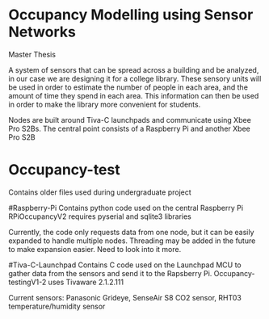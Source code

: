 # Occupancy Modelling using Sensor Networks
Master Thesis

A system of sensors that can be spread across a building and be analyzed, in our case we are designing it for a college library. These sensory units will be used in order to estimate the number of people in each area, and the amount of time they spend in each area. This information can then be used in order to make the library more convenient for students. 

Nodes are built around Tiva-C launchpads and communicate using Xbee Pro S2Bs. The central point consists of a Raspberry Pi and another Xbee Pro S2B

# Occupancy-test
Contains older files used during undergraduate project

#Raspberry-Pi
Contains python code used on the central Raspberry Pi
RPiOccupancyV2 requires pyserial and sqlite3 libraries

Currently, the code only requests data from one node, but it can be easily expanded to handle multiple nodes. Threading may be added in the future to make expansion easier. Need to look into it more.

#Tiva-C-Launchpad
Contains C code used on the Launchpad MCU to gather data from the sensors and send it to the Rapsberry Pi.
Occupancy-testingV1-2 uses Tivaware 2.1.2.111

Current sensors:
Panasonic Grideye, SenseAir S8 CO2 sensor, RHT03 temperature/humidity sensor
